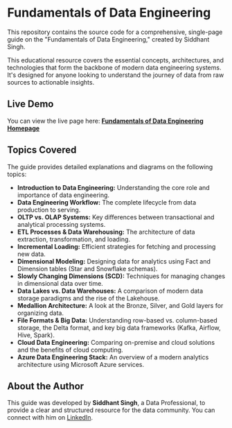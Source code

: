 # Fundamentals of Data Engineering

This repository contains the source code for a comprehensive, single-page guide on the "Fundamentals of Data Engineering," created by Siddhant Singh.

This educational resource covers the essential concepts, architectures, and technologies that form the backbone of modern data engineering systems. It's designed for anyone looking to understand the journey of data from raw sources to actionable insights.

## Live Demo

You can view the live page here: [**Fundamentals of Data Engineering Homepage**](https://68ce3f8ddc2c6f2c3981d10e--fabulous-cascaron-dc4c81.netlify.app/)

## Topics Covered

The guide provides detailed explanations and diagrams on the following topics:

-   **Introduction to Data Engineering:** Understanding the core role and importance of data engineering.
-   **Data Engineering Workflow:** The complete lifecycle from data production to serving.
-   **OLTP vs. OLAP Systems:** Key differences between transactional and analytical processing systems.
-   **ETL Processes & Data Warehousing:** The architecture of data extraction, transformation, and loading.
-   **Incremental Loading:** Efficient strategies for fetching and processing new data.
-   **Dimensional Modeling:** Designing data for analytics using Fact and Dimension tables (Star and Snowflake schemas).
-   **Slowly Changing Dimensions (SCD):** Techniques for managing changes in dimensional data over time.
-   **Data Lakes vs. Data Warehouses:** A comparison of modern data storage paradigms and the rise of the Lakehouse.
-   **Medallion Architecture:** A look at the Bronze, Silver, and Gold layers for organizing data.
-   **File Formats & Big Data:** Understanding row-based vs. column-based storage, the Delta format, and key big data frameworks (Kafka, Airflow, Hive, Spark).
-   **Cloud Data Engineering:** Comparing on-premise and cloud solutions and the benefits of cloud computing.
-   **Azure Data Engineering Stack:** An overview of a modern analytics architecture using Microsoft Azure services.

## About the Author

This guide was developed by **Siddhant Singh**, a Data Professional, to provide a clear and structured resource for the data community. You can connect with him on [LinkedIn](https://www.linkedin.com/in/siddhantsingh21/).
